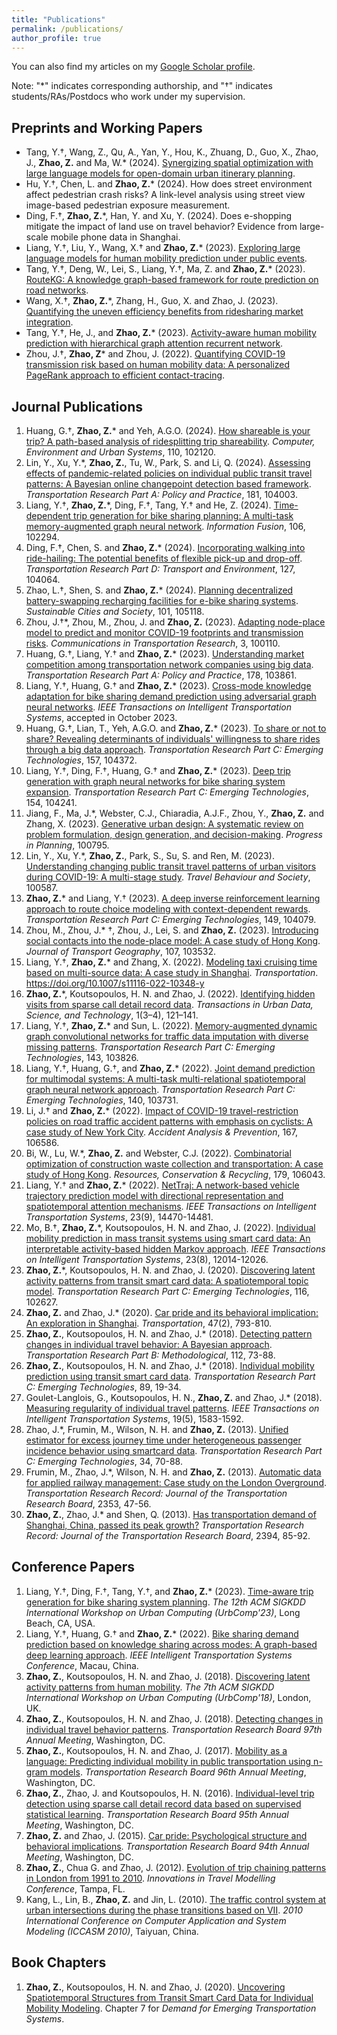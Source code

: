 ```yaml
---
title: "Publications"
permalink: /publications/
author_profile: true
---
```



You can also find my articles on my [Google Scholar profile](https://scholar.google.com/citations?user=71vGYtcAAAAJ).

Note: "\*" indicates corresponding authorship, and "&dagger;" indicates students/RAs/Postdocs who work under my supervision.

## Preprints and Working Papers
* Tang, Y.&dagger;, Wang, Z., Qu, A., Yan, Y., Hou, K., Zhuang, D., Guo, X., Zhao, J., **Zhao, Z.** and Ma, W.\* (2024). [Synergizing spatial optimization with large language models for open-domain urban itinerary planning](https://arxiv.org/abs/2402.07204).
* Hu, Y.&dagger;, Chen, L. and **Zhao, Z.**\* (2024). How does street environment affect pedestrian crash risks? A link-level analysis using street view image-based pedestrian exposure measurement.
* Ding, F.&dagger;, **Zhao, Z.**\*, Han, Y. and Xu, Y. (2024). Does e-shopping mitigate the impact of land use on travel behavior? Evidence from large-scale mobile phone data in Shanghai.
* Liang, Y.&dagger;, Liu, Y., Wang, X.&dagger; and **Zhao, Z.**\* (2023). [Exploring large language models for human mobility prediction under public events](https://arxiv.org/abs/2311.17351).
* Tang, Y.&dagger;, Deng, W., Lei, S., Liang, Y.&dagger;, Ma, Z. and **Zhao, Z.**\* (2023). [RouteKG: A knowledge graph-based framework for route prediction on road networks](https://arxiv.org/abs/2310.03617). 
* Wang, X.&dagger;, **Zhao, Z.**\*, Zhang, H., Guo, X. and Zhao, J. (2023). [Quantifying the uneven efficiency benefits from ridesharing market integration](https://arxiv.org/abs/2303.13520).
* Tang, Y.&dagger;, He, J., and **Zhao, Z.**\* (2023). [Activity-aware human mobility prediction with hierarchical graph attention recurrent network](https://arxiv.org/abs/2210.07765).
* Zhou, J.&dagger;, **Zhao, Z**\* and Zhou, J. (2022). [Quantifying COVID-19 transmission risk based on human mobility data: A personalized PageRank approach to efficient contact-tracing](https://doi.org/10.48550/arXiv.2210.01005).


## Journal Publications
1. Huang, G.&dagger;, **Zhao, Z.**\* and Yeh, A.G.O. (2024). [How shareable is your trip? A path-based analysis of ridesplitting trip shareability](https://doi.org/10.1016/j.compenvurbsys.2024.102120). _Computer, Environment and Urban Systems_, 110, 102120.
1. Lin, Y., Xu, Y.\*, **Zhao, Z.**, Tu, W., Park, S. and Li, Q. (2024). [Assessing effects of pandemic-related policies on individual public transit travel patterns: A Bayesian online changepoint detection based framework](https://doi.org/10.1016/j.tra.2024.104003). _Transportation Research Part A: Policy and Practice_, 181, 104003.
1. Liang, Y.&dagger;, **Zhao, Z.**\*, Ding, F.&dagger;, Tang, Y.&dagger; and He, Z. (2024). [Time-dependent trip generation for bike sharing planning: A multi-task memory-augmented graph neural network](https://doi.org/10.1016/j.inffus.2024.102294). _Information Fusion_, 106, 102294.
1. Ding, F.&dagger;, Chen, S. and **Zhao, Z.**\* (2024). [Incorporating walking into ride-hailing: The potential benefits of flexible pick-up and drop-off](https://doi.org/10.1016/j.trd.2024.104064 ). _Transportation Research Part D: Transport and Environment_, 127, 104064.
1. Zhao, L.&dagger;, Shen, S. and **Zhao, Z.**\* (2024). [Planning decentralized battery-swapping recharging facilities for e-bike sharing systems](https://doi.org/10.1016/j.scs.2023.105118). _Sustainable Cities and Society_, 101, 105118.
1. Zhou, J.&dagger;\*, Zhou, M., Zhou, J. and **Zhao, Z.** (2023). [Adapting node-place model to predict and monitor COVID-19 footprints and transmission risks](https://doi.org/10.1016/j.commtr.2023.100110). _Communications in Transportation Research_, 3, 100110.
1. Huang, G.&dagger;, Liang, Y.&dagger; and **Zhao, Z.**\* (2023). [Understanding market competition among transportation network companies using big data](https://doi.org/10.1016/j.tra.2023.103861). _Transportation Research Part A: Policy and Practice_, 178, 103861.
1. Liang, Y.&dagger;, Huang, G.&dagger; and **Zhao, Z.**\* (2023). [Cross-mode knowledge adaptation for bike sharing demand prediction using adversarial graph neural networks](https://doi.org/10.1109/TITS.2023.3322717). _IEEE Transactions on Intelligent Transportation Systems_, accepted in October 2023.
1. Huang, G.&dagger;, Lian, T., Yeh, A.G.O. and **Zhao, Z.**\* (2023). [To share or not to share? Revealing determinants of individuals' willingness to share rides through a big data approach](https://doi.org/10.1016/j.trc.2023.104372). _Transportation Research Part C: Emerging Technologies_, 157, 104372.
1. Liang, Y.&dagger;, Ding, F.&dagger;, Huang, G.&dagger; and **Zhao, Z.**\* (2023). [Deep trip generation with graph neural networks for bike sharing system expansion](https://doi.org/10.1016/j.trc.2023.104241). _Transportation Research Part C: Emerging Technologies_, 154, 104241.
1. Jiang, F., Ma, J.\*, Webster, C.J., Chiaradia, A.J.F., Zhou, Y., **Zhao, Z.** and Zhang, X. (2023). [Generative urban design: A systematic review on problem formulation, design generation, and decision-making](https://doi.org/10.1016/j.progress.2023.100795). _Progress in Planning_, 100795.
1. Lin, Y., Xu, Y.\*, **Zhao, Z.**, Park, S., Su, S. and Ren, M. (2023). [Understanding changing public transit travel patterns of urban visitors during COVID-19: A multi-stage study](https://doi.org/10.1016/j.tbs.2023.100587). _Travel Behaviour and Society_, 100587.
1. **Zhao, Z.**\* and Liang, Y.&dagger; (2023). [A deep inverse reinforcement learning approach to route choice modeling with context-dependent rewards](https://doi.org/10.1016/j.trc.2023.104079). _Transportation Research Part C: Emerging Technologies_, 149, 104079.
1. Zhou, M., Zhou, J.\* &dagger;, Zhou, J., Lei, S. and **Zhao, Z.**  (2023). [Introducing social contacts into the node-place model: A case study of Hong Kong](https://doi.org/10.1016/j.jtrangeo.2023.103532). _Journal of Transport Geography_, 107, 103532.
1. Liang, Y.&dagger;, **Zhao, Z.**\* and Zhang, X. (2022). [Modeling taxi cruising time based on multi-source data: A case study in Shanghai](https://doi.org/10.1007/s11116-022-10348-y). _Transportation_. https://doi.org/10.1007/s11116-022-10348-y
1. **Zhao, Z.**\*, Koutsopoulos, H. N. and Zhao, J. (2022). [Identifying hidden visits from sparse call detail record data](https://doi.org/10.1177/27541231221124164). _Transactions in Urban Data, Science, and Technology_, 1(3–4), 121–141.
1. Liang, Y.&dagger;, **Zhao, Z.**\* and Sun, L. (2022). [Memory-augmented dynamic graph convolutional networks for traffic data imputation with diverse missing patterns](https://doi.org/10.1016/j.trc.2022.103826). _Transportation Research Part C: Emerging Technologies_, 143, 103826.
1. Liang, Y.&dagger;, Huang, G.&dagger;, and **Zhao, Z.**\* (2022). [Joint demand prediction for multimodal systems: A multi-task multi-relational spatiotemporal graph neural network approach](https://doi.org/10.1016/j.trc.2022.103731). _Transportation Research Part C: Emerging Technologies_, 140, 103731.
1. Li, J.&dagger; and **Zhao, Z.**\* (2022). [Impact of COVID-19 travel-restriction policies on road traffic accident patterns with emphasis on cyclists: A case study of New York City](https://doi.org/10.1016/j.aap.2022.106586). _Accident Analysis & Prevention_, 167, 106586.
1. Bi, W., Lu, W.\*, **Zhao, Z.** and Webster, C.J. (2022). [Combinatorial optimization of construction waste collection and 
transportation: A case study of Hong Kong](https://doi.org/10.1016/j.resconrec.2021.106043). _Resources, Conservation & Recycling_, 179, 106043.
1. Liang, Y.&dagger; and **Zhao, Z.**\* (2022). [NetTraj: A network-based vehicle trajectory prediction model with directional representation and spatiotemporal attention mechanisms](https://doi.org/10.1109/tits.2021.3129588). _IEEE Transactions on Intelligent Transportation Systems_, 23(9), 14470-14481.
1. Mo, B.&dagger;, **Zhao, Z.**\*, Koutsopoulos, H. N. and Zhao, J. (2022). [Individual mobility prediction in mass transit systems using smart card data: An interpretable activity-based hidden Markov approach](https://doi.org/10.1109/TITS.2021.3109428). _IEEE Transactions on Intelligent Transportation Systems_, 23(8), 12014-12026.
1. **Zhao, Z.**\*, Koutsopoulos, H. N. and Zhao, J. (2020). [Discovering latent activity patterns from transit smart card data: A spatiotemporal topic model](https://doi.org/10.1016/j.trc.2020.102627). _Transportation Research Part C: Emerging Technologies_, 116, 102627.
1. **Zhao, Z.** and Zhao, J.\* (2020). [Car pride and its behavioral implication: An exploration in Shanghai](https://dx.doi.org/10.1007/s11116-018-9917-0). _Transportation_, 47(2), 793-810.
1. **Zhao, Z.**, Koutsopoulos, H. N. and Zhao, J.\* (2018). [Detecting pattern changes in individual travel behavior: 
A Bayesian approach](https://doi.org/10.1016/j.trb.2018.03.017). _Transportation Research Part B: Methodological_, 112, 73-88.
1. **Zhao, Z.**, Koutsopoulos, H. N. and Zhao, J.\* (2018). [Individual mobility prediction using transit smart card data](http://dx.doi.org/10.1016/j.trc.2018.01.022).
 _Transportation Research Part C: Emerging Technologies_, 89, 19-34.
1. Goulet-Langlois, G., Koutsopoulos, H. N., **Zhao, Z.** and Zhao, J.\* (2018). [Measuring regularity of individual travel patterns](https://doi.org/10.1109/TITS.2017.2728704).
 _IEEE Transactions on Intelligent Transportation Systems_, 19(5), 1583-1592.
1. Zhao, J.\*, Frumin, M., Wilson, N. H. and **Zhao, Z.** (2013). [Unified estimator for excess journey time under 
heterogeneous passenger incidence behavior using smartcard data](https://doi.org/10.1016/j.trc.2013.05.009). _Transportation Research Part C: Emerging Technologies_, 34, 70-88.
1. Frumin, M., Zhao, J.\*, Wilson, N. H. and **Zhao, Z.** (2013). [Automatic data for applied railway management: 
Case study on the London Overground](https://doi.org/10.3141/2353-05). _Transportation Research Record: Journal of the Transportation Research Board_, 2353, 47-56.
1. **Zhao, Z.**, Zhao, J.\* and Shen, Q. (2013). [Has transportation demand of Shanghai, China, passed its peak 
growth?](https://doi.org/10.3141/2394-11) _Transportation Research Record: Journal of the Transportation Research Board_, 2394, 85-92.


## Conference Papers
1. Liang, Y.&dagger;, Ding, F.&dagger;, Tang, Y.&dagger;, and **Zhao, Z.**\* (2023). [Time-aware trip generation for bike sharing system planning](http://urban-computing.com/urbcomp2023/file/UrbComp2023_paper_5.pdf). _The 12th ACM SIGKDD International Workshop on Urban Computing (UrbComp'23)_, Long Beach, CA, USA.
1. Liang, Y.&dagger;, Huang, G.&dagger; and **Zhao, Z.**\* (2022). [Bike sharing demand prediction based on knowledge sharing across modes: A graph-based deep learning approach](https://doi.org/10.1109/ITSC55140.2022.9922276). _IEEE Intelligent Transportation Systems Conference_, Macau, China.
1. **Zhao, Z.**, Koutsopoulos, H. N. and Zhao, J. (2018). [Discovering latent activity patterns from human mobility](http://urbcomp.ist.psu.edu/2018/papers/discovering.pdf). _The 7th ACM SIGKDD International Workshop on Urban Computing (UrbComp'18)_, London, UK.
1. **Zhao, Z.**, Koutsopoulos, H. N. and Zhao, J. (2018). [Detecting changes in individual travel behavior patterns](https://trid.trb.org/view/1494577). _Transportation Research Board 97th Annual Meeting_, Washington, DC.
1. **Zhao, Z.**, Koutsopoulos, H. N. and Zhao, J. (2017). [Mobility as a language: Predicting individual mobility in public transportation using n-gram models](https://trid.trb.org/view/1438738). _Transportation Research Board 96th Annual Meeting_, Washington, DC.
1. **Zhao, Z.**, Zhao, J. and Koutsopoulos, H. N. (2016). [Individual-level trip detection using sparse call detail record data based on supervised statistical learning](https://trid.trb.org/view/1393647). _Transportation Research Board 95th Annual Meeting_, Washington, DC.
1. **Zhao, Z.** and Zhao, J. (2015). [Car pride: Psychological structure and behavioral implications](https://trid.trb.org/view/1336944). _Transportation Research Board 94th Annual Meeting_, Washington, DC.
1. **Zhao, Z.**, Chua G. and Zhao, J. (2012). [Evolution of trip chaining patterns in London from 1991 to 2010](http://onlinepubs.trb.org/onlinepubs/conferences/2012/4thITM/Papers-R/0117-000122.pdf). _Innovations in Travel Modelling Conference_, Tampa, FL.
1. Kang, L., Lin, B., **Zhao, Z.** and Jin, L. (2010). [The traffic control system at urban intersections during the phase transitions based on VII](https://doi.org/10.1109/ICCASM.2010.5622691). _2010 International Conference on Computer Application and System Modeling (ICCASM 2010)_, Taiyuan, China.

## Book Chapters
1. **Zhao, Z.**, Koutsopoulos, H. N. and Zhao, J. (2020). [Uncovering Spatiotemporal Structures from Transit Smart Card Data for Individual Mobility Modeling](https://doi.org/10.1016/B978-0-12-815018-4.00007-3). Chapter 7 for _Demand for Emerging Transportation Systems_.
